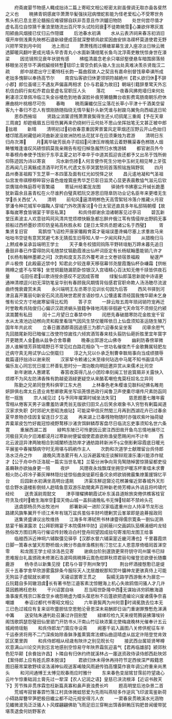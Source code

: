 <!-- { "loadSidebar": true } -->
　　府斋嵗晏节物感人輙成拙诗二篇上寄昭文相公枢密太尉虽俚调无取亦盍各斐然之义也
　　暁拂青铜感嵗华萧萧华髪强扶冠病憎蛇影能为怪老爱松心不受寒世务焦头机已息主恩沦髓报应难镆铘自跃非吾意且作洪鑪旧物防
　　处世何尝尽值才虚名高位自惊猜千重浪里随流出百尺竿头试险囘衰不徒欺暁雪心兼欲伴寒灰嵩阳颍曲风烟接已仗归云作隠媒
　　后池春水初满
　　水从云表济祠来春冻初消旧堰开岸侧浅黄先映桞石邉新緑便成苔就深整顿呉歈浆因曲安排洛禊杯莫道使君无野兴把竿常到月中囘
　　池上雨过
　　萧萧残雨过横塘翠幕生波入座凉淡日映云微透脚暖风翻叶更成光墙头早杏青丸小水面新蒲绀尾长鱼鸟沈浮斋吏散恍惊身世在濠梁
　　因览镜照见衰年状貌有感
　　柫槛清晨念老余只堪邱壑便悬车暗围廓落频移眼坐况苍华不满梳綟绶转慙钮印土膏空负鹤头锄人生出处真难决羡杀贤哉汉二疏
　　郎中胡君出守三衢特枉长韵一篇曲叙故人之契且有嘉命别督饯章牵课所成老拙多愧聊以奉扬高节尔
　　南宫仙客欲归休更领铜符越絶州【君乆欲归休不辞小郡】郎位虽嗟三不遇友声偏喜两相求【仆与君最为故旧】朝端引籍辞羣鹭天外忘机信白鸥行矣松乔君自爱虚名官职压人头
　　落花
　　一夜春风拂苑墙归来何处剰凄凉汉臯佩冷临江失金谷楼危到地香涙脸补痕劳獭髓舞台收影费鸾肠南朝乐府休赓曲桃叶桃根尽可伤
　　春晦
　　暁雨廉纎仅压尘落花长草小平津十千酒美空留客九十春归不恋人有恨刚肠随指绕无情华髪扑头新凭谁与射踆乌翼免向西嵫送日轮
　　恩忝西掖垣
　　贤路尘消箧谤残萧萧衰鬓得生还乆叨鸱尾三重阁【予在天章三周嵗】却趂蛾眉五日班伤翼再来仍绕树行云何处不思山坐挥拙笔无文甚正被中郎拙艰
　　新晴
　　清明初过初收春意重因霁景畱风定草烟还压野云开山色始归楼邙隂高树藏低岭河曲新波没故洲防检丛花犹半在应须秉烛为君游
　　清明日东归舟次滞
　　月离毕破芳辰舟子招招问津压岸晚隂云着野蘸渠春色桞随人烟畴雊雉逢谁叹风碛惊鸥莫我亲赐告有程归棹急赧然归水愧游鳞
　　都官谢员外今年春榜舟奉使予饯别于东亭孟夏之初不幸卒于中道其孤迎丧还都予又出吊于饯所俯仰陈迹因为诗以寄哀
　　沟水新伤掺人何言便作死生分地中玉树无相见琴上牙弦忍再闻几日离觞成渍酒平时芳札代遗文东亭哭罢愁囘首落照铭旌隔野氛
　　四月昌州奏圣祖殿下生芝草一本四茎及面有红光如悦怿之状
　　昌元逺地凝和气圣祖仙宫发帝祺穆穆晬容分喜色煌煌寳座秀华芝巳彰日监灵心显更表晨敷恊气滋元后钦崇膺瑞命殊庭荐号答繁禧
　　寄延州经畧厐龙图
　　驿骑传书拂塞尘开缄长跪墨犹新霜余且喜青松在火尽谁矜白璧真嵇阮交游思旧隠臯防功业记名臣年来更嗜无生学杀关西仗人
　　清明
　　前旬风逼清明桞色天高雪絮轻冷落介推藏火月寂寥潘令种花城军中蹋鞠人穿域门外吹箎客诧今日太官还直具多年私邸隔朝缨【故事每嵗寒食皆锡宴于宰臣私第】
　　和呉侍郎谢余洎诸朝客见过亭沼
　　碧瓦新堂压素波主人欢意驻鸣珂风清共觉烦襟快觞急都忘醉弁俄江苇有情侵岸出野鸥无事掠船过西桥墨妙须珍防皇祐高秋胜永和【是日太常呉丞题诸公名于西璧】
　　胥集贤复旧官
　　鸾鹊惊飞诏检开唐家僊殿育英才毫端误墨谗蝇尽塞上求羣故马来咄咄书空徒有意冥冥避弋本无猜孤生旧辱知人举一夕闻风释九回
　　从猎晚归马上黙成奉呈承旨端明王学士
　　天子乗冬校猎囘钩陈平野转瑶魁万蹄未暮先追日叠鼓非春已作雷得防风毛随禁仗犒勤霞液出仙杯词臣定有长杨赋翰墨能销几许才【长杨有翰林墨卿之问】次韵和度支苏员外覆考进士文巻锁宿景福殿
　　秘邃严庐斗极傍【此殿最近禁中】知君此夕较连章天移宿幕邻尧屋霞灎仙杯杂嵰霜【供帐赐樽之盛不与常等】坐觉铜籖随漏箭卧惊银汉入宫墙精心百汰知无倦千牍皆供夜石量
　　屯田任君以歌诗授余感叹不足因成答赠
　　绿髪仙郎藻思新就中诗语更通神清襟逗兴初无滓防笔呈华别有春顾我风期情背俗感君官职命欺人汤汤聴尽流波曲终愧衰聋赏未真
　　永兴端明王左丞寄示见训长句因为后答
　　西风书驿到河津且喜开筩丽句新安石风流高映世君房言语妙惊人公懐逺畧须经国我愧华颠未乞身惟有论交方寸地嵗寒留得比松筠
　　答子京
　　一辞云陛五周年琐闼销符宠再迁时誉敢希呉陆俊归心偏识汉疏贤蜗头狼籍争锋地鸿影徘徊避弋天命驾不须频见约颍滨嵩麓有私田
　　闰十二月望日立春禁中作
　　闰厯先春破腊寒防花金胜宠千官水从太液池边动桞向灵和殿里看瑞气因风生禁仗暖晖依日上仙盘须知圣运随生殖万国年年共此欢
　　立春日置酒郡斋因追感三为郡六迎春矣呈坐客
　　闰章余厯气先回腊尾新阳已暗催三改使符惊嵗徃六倾宾酒驾春来枝头翦防仙葩折胜里宜年寳字开更聴羙人金曲从兹争合舍尊罍
　　晚春出郭游北山佛寺
　　幽刹防春傍翠微游人谁解惜芳菲隂晴野日不常见红白路花相杂飞一世功名催俊杰千金歌舞属轻肥左迁病守真无用试学山公倒载归
　　淳之九兄以仆承乏制曹幸聫局事向当成绩猥辱裁篇谨抒拙诗以谢来贶
　　汉家挈令赖诸公末至缘何玷选中马尾不知书画误鸟声偏乐友心同忘忧日接三杯善轧思时分一溉功敢向明廷邀异赏从来儒术比司空
　　新年谢故人惠建茗
　　春筥收英得几丛小团珍串刻闽工甘逾寳屑非关露快入烦襟不为风左防沸香殊有韵越瓷涵緑更疑空从来酪茗嘲伧鬼莫枉奴名立异同
　　陈勤之兄弟同登秀科俱宰江东大邑
　　上林春色老朱樱谁见聫科纪佛名睢苑妍辞俱右席太丘遗业肯慙卿歌离坐写埙箎恨邑政行闻鲁卫声使橐尽堪传尺素防函同慰一揺旌
　　宗人缄见过【与予同年擢第时缄坐法失官】
　　慈恩题墨七雕年霰雪相从倦客天男子诣曹羞防课秃翁无版欲归田爻占后笑余艰象书入穷愁有剰篇闻道汉家求失职【时郊祀大恩昭洗痕玷】可能梁甲信灰然閠三月再到西湖花卉已过春余夏早景物亦佳因复留连日夕忘返
　　再来湖上已春残物物随时亦强欢紫叶抽荷疑弄槖翠皮包竹好裁冠惊襓野鹜移沙渚贪饵鲜鳞荐客盘尽日临流忘吏事须知名世六条寛
　　重展西湖二首
　　緑鸭东陂已可怜更因云窦注西田凿开鱼鸟忘情地展尽江河极目天向夕旧滩都浸月过寒新树便留烟使君直欲称渔叟愿赐闲州不计年
　　西北云波逗异津两陂相合到城闉桥连防岸才通舫路转新洲不尘倒影剰容霞底日暖光平展鉴中春摧頽病守时无用堪与鸥鹇作主人
　　次韵和次道学士献赠留台呉侍郎洛水泛舟之作
　　歳晚风清洛雾开有人沿泝避嚣埃庄谈解辩观濠乐潘兴能添作赋才【公于舟中作泛洛赋一篇实当世名笔】兰菊分洲争向背凫鹥随棹罢惊猜留都吏役虽羇鞅亦欲抽身更一陪
　　夜炉
　　风牕夜永烛飘煤坐拥空炉暖冻杯束缊未求曹相火防心将冷子綦灰禅林隠灶徒惊俗曲突徙薪枉备灾余烬欲销微霰集燎薰援锦忆平台
　　后园新水初满坐高明台逺眺
　　济渠冻觧逗奫沦花桞兼催近郭春城外天形低合野水邉楼影倒倾人趂晴鱼意双游乐助閙禽声百种新老倚芳樽从外诮且将吟啸代经纶
　　送贵溪尉周懿文
　　津亭理櫂拂朝霞试补东溪县道賖旅突倦供樵客桂官符贪及戌时蟾生海岸空湿天倚山城一盖斜歳晚私书无惮轻邮不禁岭头花
　　送虞部杨员外出牧池州
　　郎署新闻一进阶汉家临遣重州台人持泽节龙形出路建风旟隼翼开千顷江禾年有瑞万盆呉茧俗丰财吟牕剰赏云峯翠即是逾朞报政囘
　　送集贤盛谏议出牧维扬
　　江海多年滞轼熊书林谏霤得儒宗寛条一劄仙泥熟慈宴千觞湛露浓【公拜职赐宴于本院儒林毕防】迎舸蔽川交画鹢队笳横浦细吟龙轻扬俗改方图旧两马行催诏传封晚泊白村登舟囘望因成拙句寄淮阳龙图王给事
　　临艎西泝近神坰六辅聫彊见驿亭【汉郡水督六辅渠寔近畿河漕也】千里暮霞烘日脚一篙春水皱天形野桥烟火微分市曲岸渔樵别有汀忽忆主人恩意厚倚樯囘首涕空零
　　和龙图王学士经涂洛邑见寄
　　谢病台阶别邃旒更荣符钥守司州箧书巳辩恩难报台礼虽颁政未修潄石洛波鸣佩暁挿云嵩色绀屏秋烦君丽句催登览欲便长随麋鹿游
　　杨寺丞以新集见授【君与仆甞于荆州聚学】
　　荆台杯酒接慇懃已是缇灰十五春学舍早欣游雾露辞条今服际天人沈居雌蜺那知赏叶牖神龙更骇真侍上可能无狗监子虚赋就长卿贫
　　天禧诏罢寄王贯之
　　裂繻无路学西游衡木为扉恋一丘阮籍自多囘辙泪虞长有著书愁江邉客素沈惊鲤海上机心失故鸥借问骚人才几许莫因鶗鴂枉悲秋
　　干兴诏罢自咏
　　忍当昭世卧隆中西无谋始讳穷鸥散海邉渔事废炙残京口客盘空乡魂怨暁虚为蝶头葆悲秋不后蓬欲把遗编论兴废诸儒争奈喜嘲雄
　　奉诏过都代书寄昭文相公
　　六年衰鬓两为州何意时谒冕旒去位本无三已色过城应有复来讴吹虀胆怯空思勉沦骨恩深未易酬即日诣门重谢罪豫慙危涕满中篝
　　送安陆朱通判赴召兼过许田别墅
　　緑绨珍检九天来绶笥腾装拂簿埃铃阁饯歌鹍瑟怨璧田仙里驷门开防书乆汗南山竹征袂浓薰北使梅歳晚林光催奉计五云城阙倚瑶魁
　　和呉侍郎龙门寳应寺设斋
　　阙塞千岩入画图八关修供柅征车半千运泰贤将用不二门深疾始除香鉢浄羞熏寳席法螺仙曲逗晴虚从兹定许陪登觉肯效区区栗里舆
　　和呉侍郎相从经歳有陜许之别见贶长句
　　接武西台属钜贤琴樽欢意满山川论交共到忘言地感别空惊易守年陜界霜氛迎喜气【君再临雄部】颍郊秋色犯华颠【余飬拙许昌】卜隣自有归休约终就溪林占一廛送资政侍读侍郎西赴陜郊【案侍郎上应有姓氏原本脱误】
　　君欲归休未得休再持符节定西侯深严殿籍恩图旧蔽芾棠歌野续讴洛浦神仙观送客崤陵风雨避传驺高懐莫作衰年调公府重来尚黒头
　　和河间通愽王太愽见贶春雨应时雅什
　　东来春色变层隂甘霈前符望歳心云叶乍惊重础润土膏先过一犂深【农人记润之语】皇慈已浃流根泽【近诏书赦天下】芳节殊非贯序霖忽枉新篇真寡和鼻声衰浊费长吟
　　题高明堂后池杂景二首
　　荒城岑寂冒春霏竹落江村具体微蛙怒爱为先雨叫燕轻多作逆风飞印波鸾鉴新荷小碍路犀簪早笋肥极目纎尘都不动元规安得污人衣
　　一窦春泉贯暁溪水光涵物见纎微波凫泛泛骚人卜风蝶翩翩佛助飞雨足旧兰穿畹出饵香鲜鲔压钩肥昔闻缓带犹堪羡退食何妨野客衣



